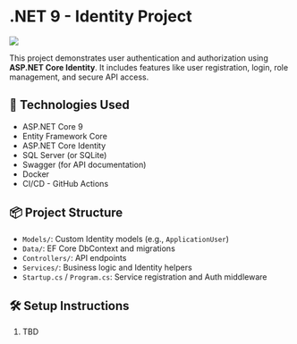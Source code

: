 # .NET 9 - Identity Project

[![](https://github.com/explorer855/.Net9App/actions/workflows/docker-image.yml/badge.svg)](https://github.com/explorer855/.Net9App/actions/workflows/docker-image.yml)

This project demonstrates user authentication and authorization using **ASP.NET Core Identity**. It includes features like user registration, login, role management, and secure API access.

## 🚀 Technologies Used

- ASP.NET Core 9
- Entity Framework Core
- ASP.NET Core Identity
- SQL Server (or SQLite)
- Swagger (for API documentation)
- Docker
- CI/CD - GitHub Actions

## 📦 Project Structure

- `Models/`: Custom Identity models (e.g., `ApplicationUser`)
- `Data/`: EF Core DbContext and migrations
- `Controllers/`: API endpoints
- `Services/`: Business logic and Identity helpers
- `Startup.cs` / `Program.cs`: Service registration and Auth middleware

## 🛠️ Setup Instructions

1. TBD